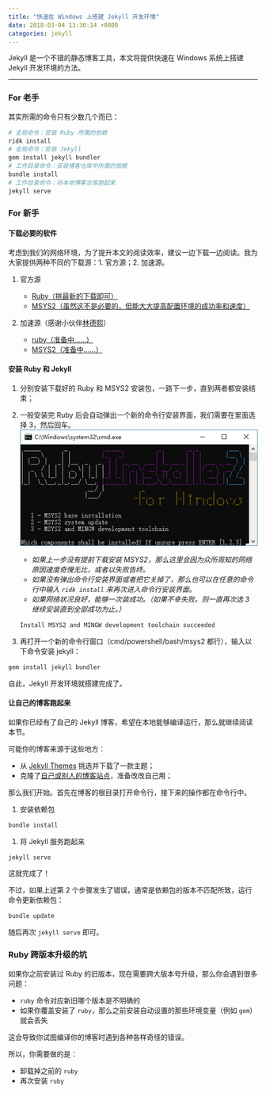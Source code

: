 ```yaml
---
title: "快速在 Windows 上搭建 Jekyll 开发环境"
date: 2018-03-04 13:30:14 +0800
categories: jekyll
---
```


Jekyll 是一个不错的静态博客工具，本文将提供快速在 Windows 系统上搭建 Jekyll 开发环境的方法。

---

<div id="toc"></div>

### For 老手

其实所需的命令只有少数几个而已：

```bash
# 全局命令：安装 Ruby 所需的依赖
ridk install
# 全局命令：安装 Jekyll
gem install jekyll bundler
# 工作目录命令：安装博客仓库中所需的依赖
bundle install
# 工作目录命令：将本地博客仓库跑起来
jekyll serve
```

### For 新手

#### 下载必要的软件

考虑到我们的网络环境，为了提升本文的阅读效率，建议一边下载一边阅读。我为大家提供两种不同的下载源：1. 官方源；2. 加速源。

1. 官方源
    - [Ruby（挑最新的下载即可）](https://rubyinstaller.org/downloads/)
    - [MSYS2（虽然这不是必要的，但能大大提高配置环境的成功率和速度）](http://repo.msys2.org/distrib/x86_64/msys2-x86_64-20161025.exe)

2. 加速源（感谢小伙伴[林德熙](https://lindexi.github.io/lindexi/)）
    - [ruby（准备中……）](#)
    - [MSYS2（准备中……）](#)

#### 安装 Ruby 和 Jekyll

1. 分别安装下载好的 Ruby 和 MSYS2 安装包，一路下一步，直到两者都安装结束；

1. 一般安装完 Ruby 后会自动弹出一个新的命令行安装界面，我们需要在里面选择 3，然后回车。  
![ridk install](/static/posts/2018-03-04-12-14-41.png)
    - *如果上一步没有提前下载安装 MSYS2，那么这里会因为众所周知的网络原因速度奇慢无比，或者以失败告终。*
    - *如果没有弹出命令行安装界面或者把它关掉了，那么也可以在任意的命令行中输入 `ridk install` 来再次进入命令行安装界面。*
    - *如果网络状况良好，能够一次装成功。（如果不幸失败。则一直再次选 3 继续安装直到全部成功为止。）*
    ```bash
    Install MSYS2 and MINGW development toolchain succeeded
    ```

1. 再打开一个新的命令行窗口（cmd/powershell/bash/msys2 都行），输入以下命令安装 jekyll：
```bash
gem install jekyll bundler
```

自此，Jekyll 开发环境就搭建完成了。

#### 让自己的博客跑起来

如果你已经有了自己的 Jekyll 博客，希望在本地能够编译运行，那么就继续阅读本节。

可能你的博客来源于这些地方：
- 从 [Jekyll Themes](http://jekyllthemes.org/) 挑选并下载了一款主题；
- 克隆了[自己或别人的博客站点](https://lindexi.gitee.io/post/%E5%A6%82%E4%BD%95%E4%BD%BF%E7%94%A8%E6%9C%AC%E6%A8%A1%E6%9D%BF%E6%90%AD%E5%BB%BA%E5%8D%9A%E5%AE%A2.html)，准备改改自己用；

那么我们开始。首先在博客的根目录打开命令行，接下来的操作都在命令行中。

1. 安装依赖包
```bash
bundle install
```

1. 将 Jekyll 服务跑起来
```bash
jekyll serve
```

这就完成了！

不过，如果上述第 2 个步骤发生了错误，通常是依赖包的版本不匹配所致，运行命令更新依赖包：

```bash
bundle update
```

随后再次 `jekyll serve` 即可。

<!--
### For 懒人

懒人也不要太懒啊，最起码得翻到这篇文章的最末尾吧？
-->

### Ruby 跨版本升级的坑

如果你之前安装过 Ruby 的旧版本，现在需要跨大版本号升级，那么你会遇到很多问题：

- `ruby` 命令对应新旧哪个版本是不明确的
- 如果你覆盖安装了 `ruby`，那么之前安装自动设置的那些环境变量（例如 `gem`）就会丢失

这会导致你试图编译你的博客时遇到各种各样奇怪的错误。

所以，你需要做的是：

- 卸载掉之前的 `ruby`
- 再次安装 `ruby`
